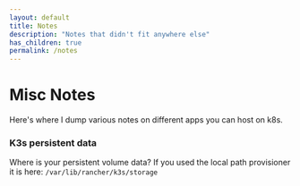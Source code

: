 ```yaml
---
layout: default
title: Notes
description: "Notes that didn't fit anywhere else"
has_children: true
permalink: /notes
---
```


# Misc Notes
Here's where I dump various notes on different apps you can host on k8s.

### K3s persistent data
Where is your persistent volume data? If you used the local path provisioner it is here:
`/var/lib/rancher/k3s/storage`
